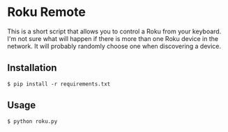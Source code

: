 # Roku Remote

This is a short script that allows you to control a Roku from your keyboard.
I'm not sure what will happen if there is more than one Roku device in the
network. It will probably randomly choose one when discovering a device.

## Installation

	$ pip install -r requirements.txt

## Usage

    $ python roku.py
